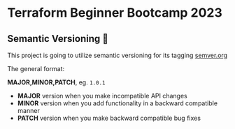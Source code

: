 # Terraform Beginner Bootcamp 2023

## Semantic Versioning :mage:

This project is going to utilize semantic versioning for its tagging
[semver.org](https://semver.org)

The general format:

**MAJOR,MINOR,PATCH**, eg. `1.0.1`

- **MAJOR** version when you make incompatible API changes
- **MINOR** version when you add functionality in a backward compatible manner
- **PATCH** version when you make backward compatible bug fixes

